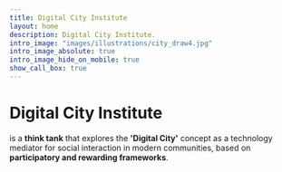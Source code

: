 ```yaml
---
title: Digital City Institute
layout: home
description: Digital City Institute.
intro_image: "images/illustrations/city_draw4.jpg"
intro_image_absolute: true
intro_image_hide_on_mobile: true
show_call_box: true
---
```


# Digital City Institute

is a **think tank** that explores the **'Digital City'** concept as a technology mediator for social interaction in modern communities, based on **participatory and rewarding frameworks**.